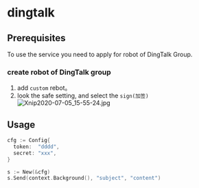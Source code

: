 # dingtalk

## Prerequisites
To use the service you need to apply for robot of DingTalk Group.
### create robot of DingTalk group
1. add `custom` rebot。
2. look the safe setting, and select the `sign(加签)`
   ![Xnip2020-07-05_15-55-24.jpg](https://i.loli.net/2020/07/05/4XqHG2dOwo8StEu.jpg)

## Usage
```go
cfg := Config{
  token:  "dddd",
  secret: "xxx",
}

s := New(&cfg)
s.Send(context.Background(), "subject", "content")
```
